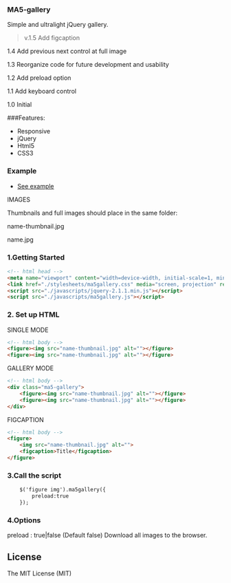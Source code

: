 ### MA5-gallery ###
Simple and ultralight jQuery gallery.
>v.1.5 Add figcaption

1.4 Add previous next control at full image

1.3 Reorganize code for future development and usability

1.2 Add preload option

1.1 Add keyboard control

1.0 Initial

###Features:
* Responsive
* jQuery
* Html5
* CSS3

### Example
* [See example](http://galeria.ma5.pl/)

IMAGES 

Thumbnails and full images should place in the same folder:

name-thumbnail.jpg

name.jpg

### 1.Getting Started
```html
<!-- html head -->
<meta name="viewport" content="width=device-width, initial-scale=1, minimal-ui, user-scalable=no">
<link href="./stylesheets/ma5gallery.css" media="screen, projection" rel="stylesheet" type="text/css">
<script src="./javascripts/jquery-2.1.1.min.js"></script>
<script src="./javascripts/ma5gallery.js"></script>
```

### 2. Set up HTML

SINGLE MODE
```html
<!-- html body -->
<figure><img src="name-thumbnail.jpg" alt=""></figure>
<figure><img src="name-thumbnail.jpg" alt=""></figure>
```

GALLERY MODE
```html
<!-- html body -->
<div class="ma5-gallery">
    <figure><img src="name-thumbnail.jpg" alt=""></figure>
    <figure><img src="name-thumbnail.jpg" alt=""></figure>
</div>
```

FIGCAPTION
```html
<!-- html body -->
<figure>
    <img src="name-thumbnail.jpg" alt="">
    <figcaption>Title</figcaption>
</figure>
```

### 3.Call the script

```html
    $('figure img').ma5gallery({
        preload:true
    });
```

### 4.Options
preload : true|false (Default false) Download all images to the browser.

License
------------
The MIT License (MIT)